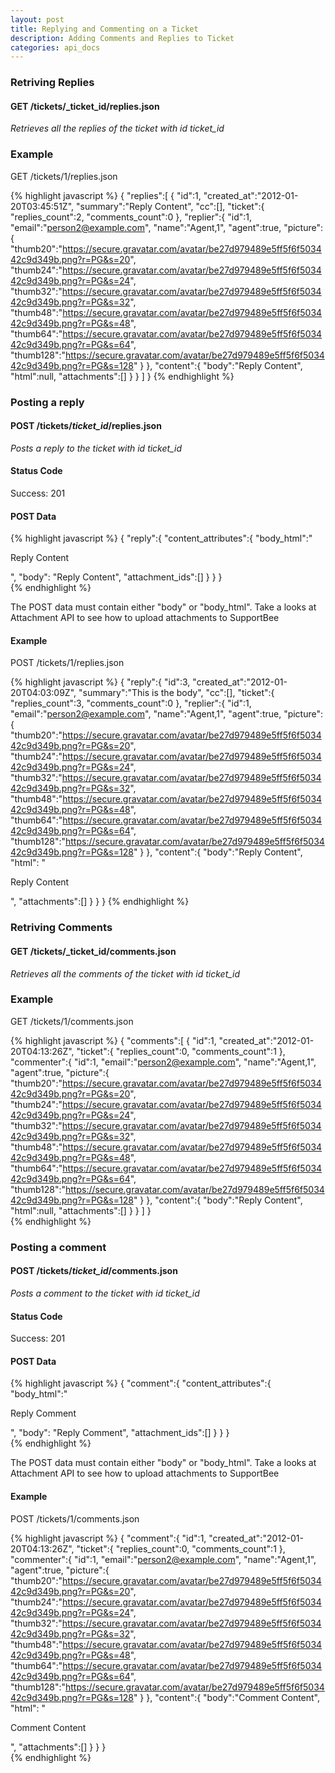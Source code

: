 ```yaml
---
layout: post
title: Replying and Commenting on a Ticket
description: Adding Comments and Replies to Ticket
categories: api_docs
---
```


### Retriving Replies

#### GET /tickets/_ticket\_id/replies.json
*Retrieves all the replies of the ticket with id _ticket\_id_*

### Example

GET /tickets/1/replies.json

{% highlight javascript %}
{
  "replies":[
    {
      "id":1,
      "created_at":"2012-01-20T03:45:51Z",
      "summary":"Reply Content",
      "cc":[],
      "ticket":{
        "replies_count":2,
        "comments_count":0
      },
      "replier":{
        "id":1,
        "email":"person2@example.com",
        "name":"Agent,1",
        "agent":true,
        "picture":{
          "thumb20":"https://secure.gravatar.com/avatar/be27d979489e5ff5f6f503442c9d349b.png?r=PG&s=20",
          "thumb24":"https://secure.gravatar.com/avatar/be27d979489e5ff5f6f503442c9d349b.png?r=PG&s=24",
          "thumb32":"https://secure.gravatar.com/avatar/be27d979489e5ff5f6f503442c9d349b.png?r=PG&s=32",
          "thumb48":"https://secure.gravatar.com/avatar/be27d979489e5ff5f6f503442c9d349b.png?r=PG&s=48",
          "thumb64":"https://secure.gravatar.com/avatar/be27d979489e5ff5f6f503442c9d349b.png?r=PG&s=64",
          "thumb128":"https://secure.gravatar.com/avatar/be27d979489e5ff5f6f503442c9d349b.png?r=PG&s=128"
        }
      },
      "content":{
        "body":"Reply Content",
        "html":null,
        "attachments":[]
      }
    }
  ]
}
{% endhighlight %} 

### Posting a reply

#### POST /tickets/_ticket\_id_/replies.json
*Posts a reply to the ticket with id _ticket\_id_*

#### Status Code
Success: 201

#### POST Data

{% highlight javascript %}
  {
  "reply":{
    "content_attributes":{
      "body_html":"<p>Reply Content</p>",
      "body": "Reply Content",
      "attachment_ids":[]
    }
  }
 }  
{% endhighlight %}  

The POST data must contain either "body" or "body_html". Take a looks at
Attachment API to see how to upload attachments to SupportBee

#### Example

POST /tickets/1/replies.json

{% highlight javascript %}
  {
"reply":{
  "id":3,
  "created_at":"2012-01-20T04:03:09Z",
  "summary":"This is the body",
  "cc":[],
  "ticket":{
    "replies_count":3,
    "comments_count":0
  },
  "replier":{
    "id":1,
    "email":"person2@example.com",
    "name":"Agent,1",
    "agent":true,
    "picture":{
      "thumb20":"https://secure.gravatar.com/avatar/be27d979489e5ff5f6f503442c9d349b.png?r=PG&s=20",
      "thumb24":"https://secure.gravatar.com/avatar/be27d979489e5ff5f6f503442c9d349b.png?r=PG&s=24",
      "thumb32":"https://secure.gravatar.com/avatar/be27d979489e5ff5f6f503442c9d349b.png?r=PG&s=32",
      "thumb48":"https://secure.gravatar.com/avatar/be27d979489e5ff5f6f503442c9d349b.png?r=PG&s=48",
      "thumb64":"https://secure.gravatar.com/avatar/be27d979489e5ff5f6f503442c9d349b.png?r=PG&s=64",
      "thumb128":"https://secure.gravatar.com/avatar/be27d979489e5ff5f6f503442c9d349b.png?r=PG&s=128"
    }
  },
  "content":{
    "body":"Reply Content",
    "html": "<p>Reply Content</p>",
    "attachments":[]
  }
 }
}
{% endhighlight %}  

### Retriving Comments

#### GET /tickets/_ticket\_id/comments.json
*Retrieves all the comments of the ticket with id _ticket\_id_*

### Example

GET /tickets/1/comments.json

{% highlight javascript %}
  {
  "comments":[
    {
      "id":1,
      "created_at":"2012-01-20T04:13:26Z",
      "ticket":{
        "replies_count":0,
        "comments_count":1
      },
      "commenter":{
        "id":1,
        "email":"person2@example.com",
        "name":"Agent,1",
        "agent":true,
        "picture":{
          "thumb20":"https://secure.gravatar.com/avatar/be27d979489e5ff5f6f503442c9d349b.png?r=PG&s=20",
          "thumb24":"https://secure.gravatar.com/avatar/be27d979489e5ff5f6f503442c9d349b.png?r=PG&s=24",
          "thumb32":"https://secure.gravatar.com/avatar/be27d979489e5ff5f6f503442c9d349b.png?r=PG&s=32",
          "thumb48":"https://secure.gravatar.com/avatar/be27d979489e5ff5f6f503442c9d349b.png?r=PG&s=48",
          "thumb64":"https://secure.gravatar.com/avatar/be27d979489e5ff5f6f503442c9d349b.png?r=PG&s=64",
          "thumb128":"https://secure.gravatar.com/avatar/be27d979489e5ff5f6f503442c9d349b.png?r=PG&s=128"
        }
      },
      "content":{
        "body":"Reply Content",
        "html":null,
        "attachments":[]
      }
    }
  ]
}  
{% endhighlight %}  

### Posting a comment

#### POST /tickets/_ticket\_id_/comments.json
*Posts a comment to the ticket with id _ticket\_id_*

#### Status Code
Success: 201

#### POST Data

{% highlight javascript %}
  {
  "comment":{
    "content_attributes":{
      "body_html":"<p>Reply Comment</p>",
      "body": "Reply Comment",
      "attachment_ids":[]
    }
  }
 }  
{% endhighlight %}  
 
The POST data must contain either "body" or "body_html". Take a looks at
Attachment API to see how to upload attachments to SupportBee

#### Example

POST /tickets/1/comments.json

{% highlight javascript %}
  {
  "comment":{
    "id":1,
    "created_at":"2012-01-20T04:13:26Z",
    "ticket":{
      "replies_count":0,
      "comments_count":1
    },
    "commenter":{
      "id":1,
      "email":"person2@example.com",
      "name":"Agent,1",
      "agent":true,
      "picture":{
        "thumb20":"https://secure.gravatar.com/avatar/be27d979489e5ff5f6f503442c9d349b.png?r=PG&s=20",
        "thumb24":"https://secure.gravatar.com/avatar/be27d979489e5ff5f6f503442c9d349b.png?r=PG&s=24",
        "thumb32":"https://secure.gravatar.com/avatar/be27d979489e5ff5f6f503442c9d349b.png?r=PG&s=32",
        "thumb48":"https://secure.gravatar.com/avatar/be27d979489e5ff5f6f503442c9d349b.png?r=PG&s=48",
        "thumb64":"https://secure.gravatar.com/avatar/be27d979489e5ff5f6f503442c9d349b.png?r=PG&s=64",
        "thumb128":"https://secure.gravatar.com/avatar/be27d979489e5ff5f6f503442c9d349b.png?r=PG&s=128"
      }
    },
    "content":{
      "body":"Comment Content",
      "html": "<p>Comment Content</p>",
      "attachments":[]
    }
  }
}  
{% endhighlight %}  